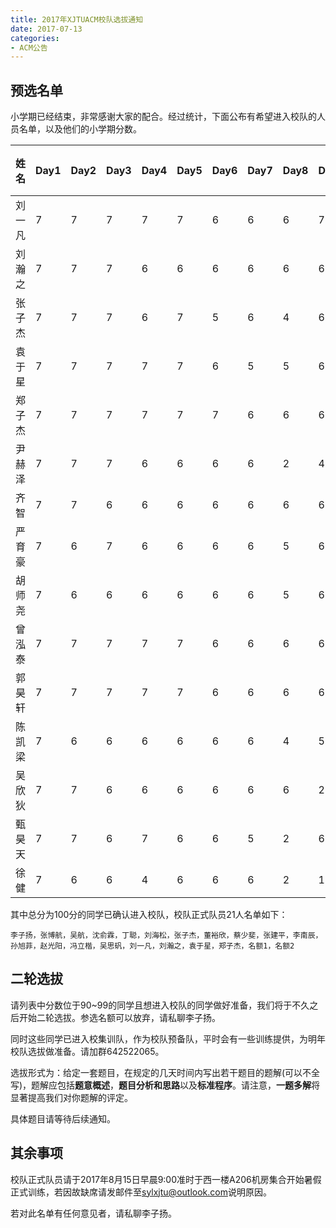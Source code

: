 ```yaml
---
title: 2017年XJTUACM校队选拔通知
date: 2017-07-13
categories:
- ACM公告
---
```


## 预选名单
小学期已经结束，非常感谢大家的配合。经过统计，下面公布有希望进入校队的人员名单，以及他们的小学期分数。

<!--more-->

| 姓名   | Day1 | Day2 | Day3 | Day4 | Day5 | Day6 | Day7 | Day8 | Day9 | Day10 | 考试 | 平时分 | 总分 |
|--------|------|------|------|------|------|------|------|------|------|-------|-------|--------|------|
| 刘一凡 | 7    | 7    | 7    | 7    | 7    | 6    | 6    | 6    | 7    | 6     | 32    | 10     | 100  |
| 刘瀚之 | 7    | 7    | 7    | 6    | 6    | 6    | 6    | 6    | 6    | 6     | 32    | 10     | 100  |
| 张子杰 | 7    | 7    | 7    | 6    | 7    | 5    | 6    | 4    | 6    | 6     | 34    | 10     | 100  |
| 袁于星 | 7    | 7    | 7    | 7    | 7    | 6    | 5    | 5    | 6    | 6     | 30    | 10     | 100  |
| 郑子杰 | 7    | 7    | 7    | 7    | 7    | 7    | 6    | 6    | 6    | 6     | 24    | 10     | 100  |
| 尹赫泽 | 7    | 7    | 7    | 6    | 6    | 6    | 6    | 2    | 4    | 6     | 32    | 10     | 99   |
| 齐智   | 7    | 7    | 6    | 6    | 6    | 6    | 6    | 6    | 6    | 6     | 24    | 10     | 96   |
| 严育豪 | 7    | 6    | 7    | 6    | 6    | 6    | 6    | 5    | 6    | 6     | 24    | 10     | 95   |
| 胡师尧 | 7    | 6    | 6    | 6    | 6    | 6    | 6    | 5    | 6    | 6     | 24    | 10     | 94   |
| 曾泓泰 | 7    | 7    | 7    | 7    | 7    | 6    | 6    | 6    | 6    | 6     | 18    | 10     | 93   |
| 郭昊轩 | 7    | 7    | 7    | 7    | 7    | 6    | 6    | 6    | 6    | 6     | 18    | 10     | 93   |
| 陈凯梁 | 7    | 6    | 6    | 6    | 6    | 6    | 6    | 4    | 5    | 6     | 24    | 10     | 92   |
| 吴欣狄 | 7    | 7    | 6    | 6    | 6    | 6    | 6    | 6    | 2    | 6     | 24    | 10     | 92   |
| 甄昊天 | 7    | 7    | 6    | 7    | 6    | 6    | 5    | 2    | 6    | 6     | 24    | 10     | 92   |
| 徐健   | 7    | 6    | 6    | 4    | 6    | 6    | 6    | 2    | 1    | 6     | 30    | 10     | 90   |


其中总分为100分的同学已确认进入校队，校队正式队员21人名单如下：

```plain
李子扬，张博航，吴航，沈俞霖，丁聪，刘海松，张子杰，董裕欣，蔡少斐，张建平，李南辰，孙旭菲，赵光阳，冯立楷，吴思矾，刘一凡，刘瀚之，袁于星，郑子杰，名额1，名额2
```

## 二轮选拔

请列表中分数位于90~99的同学且想进入校队的同学做好准备，我们将于不久之后开始二轮选拔。参选名额可以放弃，请私聊李子扬。

同时这些同学已进入校集训队，作为校队预备队，平时会有一些训练提供，为明年校队选拔做准备。请加群642522065。

选拔形式为：给定一套题目，在规定的几天时间内写出若干题目的题解(可以不全写)，题解应包括**题意概述**，**题目分析和思路**以及**标准程序**。请注意，**一题多解**将显著提高我们对你题解的评定。

具体题目请等待后续通知。

## 其余事项

校队正式队员请于2017年8月15日早晨9:00准时于西一楼A206机房集合开始暑假正式训练，若因故缺席请发邮件至[sylxjtu@outlook.com](mailto:sylxjtu@outlook.com)说明原因。

若对此名单有任何意见者，请私聊李子扬。

